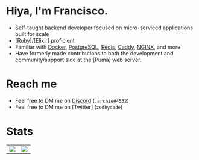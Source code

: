 # Hiya, I'm Francisco. <img src="https://komarev.com/ghpvc/?username=zedbydade" alt="" />

- Self-taught backend developer focused on micro-serviced applications built for scale
- [Ruby]/[Elixir] proficient
- Familiar with [Docker], [PostgreSQL], [Redis], [Caddy], [NGINX], and more
- Have formerly made contributions to both the development and community/support side at the [Puma] web server. 

# Reach me
- Feel free to DM me on [Discord] (`.archie#4532`)
- Feel free to DM me on [Twitter] (`zedbydade`)
# Stats

<table>
  <tr>
    <td align="center" style="padding=0;width=50%;">
      <img align="center" style="padding=0;" src="https://gh-stats.didinele.me/api/?username=didinele&show_icons=true&title_color=4F8CC9&text_color=9f9f9f&bg_color=00000000&hide_border=true&icon_color=4F8CC9&hide_title=true&count_private=true"/>
    </td>
    <td align="center" style="padding=0;width=50%;">
      <img align="center" style="padding=0;" src="https://gh-stats.didinele.me/api/top-langs/?username=didinele&layout=compact&show_icons=true&title_color=4F8CC9&text_color=9f9f9f&bg_color=00000000&hide_border=true&icon_color=00000000&count_private=true&extra=cordis-lib/cordis;chatsift/automoderator,ama"/>
    </td>
  </tr>
</table>


[Discord]:                      https://discord.com
[Discord]:                      https://twitter.com
[Discord Certified Moderator]:  https://dis.gd/modbadge
[Docker]:                       https://www.docker.com
[TypeScript]:                   https://www.typescriptlang.org
[Node.JS]:                      https://nodejs.org
[PostgreSQL]:                   https://www.postgresql.org
[Caddy]:                        https://caddyserver.com
[NGINX]:                        https://www.nginx.com
[Redis]:                        https://redis.io
[ELK]:                          https://www.elastic.co/elastic-stack
[ChatSift]:                     https://github.com/ChatSift
